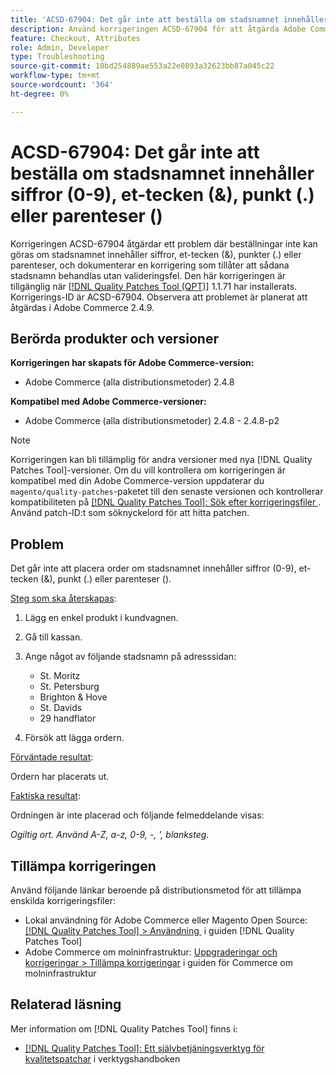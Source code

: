 ```yaml
---
title: 'ACSD-67904: Det går inte att beställa om stadsnamnet innehåller siffror (0-9), et-tecken (&), punkt (.) eller parenteser ()'
description: Använd korrigeringen ACSD-67904 för att åtgärda Adobe Commerce-problemet där utcheckningen misslyckas när stadsnamn innehåller siffror (0-9), et-tecken (&), punkt (.) eller parenteser ().
feature: Checkout, Attributes
role: Admin, Developer
type: Troubleshooting
source-git-commit: 10bd254889ae553a22e0893a32623bb87a045c22
workflow-type: tm+mt
source-wordcount: '364'
ht-degree: 0%

---
```



# ACSD-67904: Det går inte att beställa om stadsnamnet innehåller siffror (0-9), et-tecken (&amp;), punkt (.) eller parenteser ()

Korrigeringen ACSD-67904 åtgärdar ett problem där beställningar inte kan göras om stadsnamnet innehåller siffror, et-tecken (&amp;), punkter (.) eller parenteser, och dokumenterar en korrigering som tillåter att sådana stadsnamn behandlas utan valideringsfel. Den här korrigeringen är tillgänglig när [[!DNL Quality Patches Tool (QPT)]](/help/tools/quality-patches-tool/quality-patches-tool-to-self-serve-quality-patches.md) 1.1.71 har installerats. Korrigerings-ID är ACSD-67904. Observera att problemet är planerat att åtgärdas i Adobe Commerce 2.4.9.

## Berörda produkter och versioner

**Korrigeringen har skapats för Adobe Commerce-version:**

* Adobe Commerce (alla distributionsmetoder) 2.4.8

**Kompatibel med Adobe Commerce-versioner:**

* Adobe Commerce (alla distributionsmetoder) 2.4.8 - 2.4.8-p2

>[!NOTE]
>
>Korrigeringen kan bli tillämplig för andra versioner med nya [!DNL Quality Patches Tool]-versioner. Om du vill kontrollera om korrigeringen är kompatibel med din Adobe Commerce-version uppdaterar du `magento/quality-patches`-paketet till den senaste versionen och kontrollerar kompatibiliteten på [[!DNL Quality Patches Tool]: Sök efter korrigeringsfiler &#x200B;](https://experienceleague.adobe.com/tools/commerce-quality-patches/index.html). Använd patch-ID:t som söknyckelord för att hitta patchen.

## Problem

Det går inte att placera order om stadsnamnet innehåller siffror (0-9), et-tecken (&amp;), punkt (.) eller parenteser ().

<u>Steg som ska återskapas</u>:

1. Lägg en enkel produkt i kundvagnen.
1. Gå till kassan.
1. Ange något av följande stadsnamn på adresssidan:

   * St. Moritz
   * St. Petersburg
   * Brighton &amp; Hove
   * St. Davids
   * 29 handflator

1. Försök att lägga ordern.


<u>Förväntade resultat</u>:

Ordern har placerats ut.

<u>Faktiska resultat</u>:

Ordningen är inte placerad och följande felmeddelande visas:

*Ogiltig ort. Använd A-Z, a-z, 0-9, -, &#39;, blanksteg*.


## Tillämpa korrigeringen

Använd följande länkar beroende på distributionsmetod för att tillämpa enskilda korrigeringsfiler:

* Lokal användning för Adobe Commerce eller Magento Open Source: [[!DNL Quality Patches Tool] > Användning &#x200B;](/help/tools/quality-patches-tool/usage.md) i guiden [!DNL Quality Patches Tool]
* Adobe Commerce om molninfrastruktur: [Uppgraderingar och korrigeringar > Tillämpa korrigeringar](https://experienceleague.adobe.com/docs/commerce-cloud-service/user-guide/develop/upgrade/apply-patches.html) i guiden för Commerce om molninfrastruktur

## Relaterad läsning

Mer information om [!DNL Quality Patches Tool] finns i:

* [[!DNL Quality Patches Tool]: Ett självbetjäningsverktyg för kvalitetspatchar](/help/tools/quality-patches-tool/quality-patches-tool-to-self-serve-quality-patches.md) i verktygshandboken

